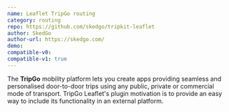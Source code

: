 ```yaml
---
name: Leaflet TripGo routing
category: routing
repo: https://github.com/skedgo/tripkit-leaflet
author: SkedGo
author-url: https://skedgo.com/
demo: 
compatible-v0:
compatible-v1: true
---
```


The <b>TripGo</b> mobility platform lets you create apps providing seamless and personalised door-to-door trips using any public, private or commercial mode of transport.    		TripGo Leaflet's plugin motivation is to provide an easy way to include its functionality in an external platform.
